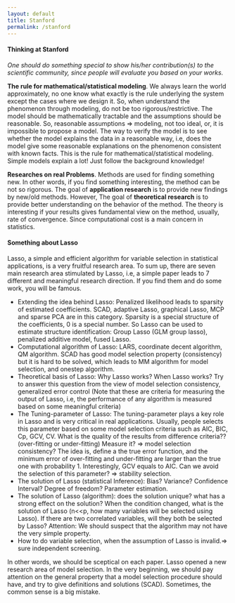 ```yaml
---
layout: default
title: Stanford
permalink: /stanford
---
```


#### Thinking at Stanford

*One should do something special to show his/her contribution(s) to the scientific community, since people will evaluate you based on your works.*

**The rule for mathematical/statistical modeling**. We always learn the world approximately, no one know what exactly is the rule underlying the system except the cases where we design it. So, when understand the phenomenon through modeling, do not be too rigorous/restrictive. The model should be mathematically tractable and the assumptions should be reasonable. So, reasonable assumptions => modeling, not too ideal, or, it is impossible to propose a model.  The way to verify the model is to see whether the model explains the data in a reasonable way, i.e, does the model give some reasonable explanations on the phenomenon consistent with known facts. This is the rule for mathematical/statistical modeling. Simple models explain a lot! Just follow the background knowledge! 

**Researches on real Problems**. Methods are used for finding something new.  In other words, if you find something interesting, the method can be not so rigorous. 
 The goal of **application research** is to provide new findings by new/old methods. However, The goal of **theoretical research** is to provide better understanding on the behavior of the method.  The theory is interesting if your results gives fundamental view on the method, usually, rate of convergence. Since computational cost is a main concern in statistics. 
 
#### Something about Lasso
Lasso, a simple and efficient algorithm for variable selection in statistical applications, is a very fruitful research area.  To sum up, there are seven main research area stimulated by Lasso, i.e, a simple paper leads to 7 different and meaningful research direction. If you find them and do some work, you will be famous.
- Extending the idea behind Lasso: Penalized likelihood leads to sparsity of estimated coefficients. SCAD, adaptive Lasso, graphical Lasso, MCP and sparse PCA are in this category. Sparsity is a special structure of the coefficients, 0 is a special number. So Lasso can be used to estimate structure identification: Group Lasso (GLM group lasso), penalized additive model, fused Lasso.
- Computational algorithm of Lasso: LARS, coordinate decent algorithm, QM algorithm. SCAD has good model selection property (consistency) but it is hard to be solved, which leads to MM algorithm for model selection, and onestep algorithm.
- Theoretical basis of Lasso: Why Lasso works? When Lasso works? Try to answer this question from the view of model selection consistency, generalized error control (Note that these are criteria for measuring the output of Lasso, i.e, the performance of any algorithm is measured based on some meaningful criteria)
- The Tuning-parameter of Lasso: The tuning-parameter plays a key role in Lasso and is very critical in real applications. Usually, people selects this parameter based on some model selection criteria such as AIC, BIC, Cp, GCV, CV. What is the quality of the results from difference criteria?? (over-fitting or under-fitting) Measure it? => model selection consistency? The idea is, define a the true error function, and the minimum error of over-fitting and under-fitting are larger than the true one with probability 1. Interestingly, GCV equals to AIC. Can we avoid the selection of this parameter? => stability selection.
- The solution of Lasso (statistical Inference): Bias? Variance? Confidence Interval? Degree of freedom? Parameter estimation.
-	The solution of Lasso (algorithm): does the solution unique? what has a  strong effect on the solution? When the condition changed, what is the solution of Lasso (n<<p, how many variables will be selected using Lasso). If there are two correlated variables, will they both be selected by Lasso? Attention: We should suspect that the algorithm may not have the very simple property. 
-	How to do variable selection, when the assumption of Lasso is invalid.=> sure independent screening.
 
In other words, we should be sceptical on each paper. Lasso opened a new research area of model selection. In the very beginning, we should pay attention on the general property that a model selection procedure should have, and try to give definitions and solutions (SCAD). Sometimes, the common sense is a big mistake.

